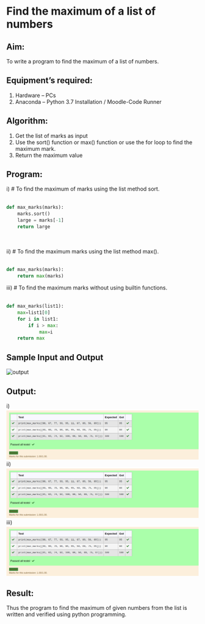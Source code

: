 # Find the maximum of a list of numbers
## Aim:
To write a program to find the maximum of a list of numbers.
## Equipment’s required:
1.	Hardware – PCs
2.	Anaconda – Python 3.7 Installation / Moodle-Code Runner
## Algorithm:
1.	Get the list of marks as input
2.	Use the sort() function or max() function or use the for loop to find the maximum mark.
3.	Return the maximum value
## Program:

i)	# To find the maximum of marks using the list method sort.
```Python

def max_marks(marks):
    marks.sort()
    large = marks[-1]
    return large




```

ii)	# To find the maximum marks using the list method max().
```Python

def max_marks(marks):
    return max(marks)


```

iii) # To find the maximum marks without using builtin functions.
```Python

def max_marks(list1):
    max=list1[0]
    for i in list1:
        if i > max:
            max=i
    return max


```
## Sample Input and Output
![output](./img/max_marks1.jpg) 

## Output:
i)
![image](./sort.png)
ii)
![image](./sort.png)
iii)
![image](./sort.png)
## Result:
Thus the program to find the maximum of given numbers from the list is written and verified using python programming.